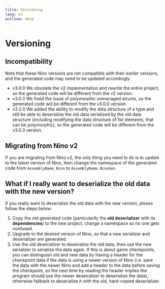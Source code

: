```yaml
---
title: Versioning
lang: en
outline: deep
---
```


# Versioning

## Incompatibility
Note that these Nino versions are not compatible with their earlier versions, and the generated code may need to be updated accordingly.

- v3.0.0
  We obsolete the v2 implementation and rewrite the entire project, so the generated code will be different from the v2 version.
- v3.0.3
  We fixed the issue of polymorphic unmanaged structs, so the generated code will be different from the v3.0.0 version.
- v3.2.0
  We added the ability to modify the data structure of a type and still be able to deserialize the old data serialized by the old data structure (including modifying the data structure of list elements, that can be polymorphic), so the generated code will be different from the v3.0.3 version.


## Migrating from Nino v2
If you are migrating from Nino v2, the only thing you need to do is to update to the latest version of Nino, then change the namespace of the generated code from `AssemblyName_Nino` to `AssemblyName.NinoGen`.

## What if I really want to deserialize the old data with the new version?

If you really want to deserialize the old data with the new version, please follow the steps below:

1. Copy the old generated code (particularlly the **old deserializer** with its **dependencies**) to the new project, change a namespace so no one gets confused.
2. Upgrade to the desired version of Nino, so that a new serializer and deserializer are generated.
3. Use the old deserializer to deserialize the old data, then use the new serializer to serialize the data again. If this is about game checkpoints, you can distinguish old and new data by having a header for the checkpoint data if the data is using a newer version of Nino (i.e. save the data with the newer Nino and add a header to the data before saving the checkpoint, so the next time by reading the header implies the program should use the newer deseiralizer to deserialize the data), otherwise fallback to deserialize it with the old, hard-copied deserializer.
